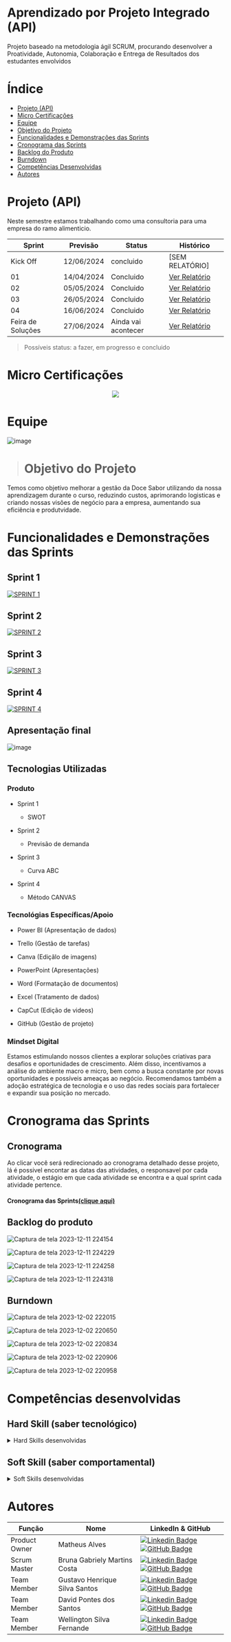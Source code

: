 # Aprendizado por Projeto Integrado (API)

Projeto baseado na metodologia ágil SCRUM, procurando desenvolver a Proatividade, Autonomia, Colaboração e Entrega de Resultados dos estudantes envolvidos

# Índice

* [Projeto (API)](#projeto-api)
* [Micro Certificações](#micro-certificações)
* [Equipe](#equipe)
* [Objetivo do Projeto](#objetivo-do-projeto)
* [Funcionalidades e Demonstrações das Sprints](#funcionalidades-e-demonstrações-das-sprints)
* [Cronograma das Sprints](#cronograma-das-sprints)
* [Backlog do Produto](#backlog-do-produto)
* [Burndown](#burndown)
* [Competências Desenvolvidas](#competências-desenvolvidas)
* [Autores](#autores)
  
# Projeto (API) 
Neste semestre estamos trabalhando como uma consultoria para uma empresa do ramo alimenticio.

Sprint | Previsão | Status| Histórico|
|------|--------|------|--------|
|Kick Off | 12/06/2024 | concluido| [SEM RELATÓRIO] | 
|01 | 14/04/2024 | Concluido| [Ver Relatório](https://youtu.be/EpmCNdbbi4A) | 
|02|  05/05/2024| Concluido |[Ver Relatório](https://youtu.be/JgZMVH1_BYg) | 
|03| 26/05/2024 | Concluido|[Ver Relatório](https://youtu.be/2pe3XZPupM0) | 
|04| 16/06/2024 | Concluido |[Ver Relatório](https://youtu.be/xu8rhoBnntw) |
|Feira de Soluções|27/06/2024 | Ainda vai acontecer |[Ver Relatório]() | 

> Possíveis status: a fazer, em progresso e concluido

# Micro Certificações
<p align="center">
 <img src="https://img.shields.io/badge/STATUS-EM_PROGRESSO-yellow"/>
</p>

# Equipe

![image](https://github.com/xXTavaroviskXx/GESTECH/assets/168144175/2047e622-4ffe-48f2-9235-dff7f5427ea3)




># Objetivo do Projeto

Temos como objetivo melhorar a gestão da Doce Sabor utilizando da nossa aprendizagem durante o curso, reduzindo custos, aprimorando logisticas e criando nossas visões de negócio para a empresa, aumentando sua eficiência e produtvidade.

# Funcionalidades e Demonstrações das Sprints

## Sprint 1

[![SPRINT 1](https://img.youtube.com/vi/EpmCNdbbi4A/0.jpg)](https://youtu.be/EpmCNdbbi4A)

## Sprint 2

[![SPRINT 2](https://img.youtube.com/vi/JgZMVH1_BYg/0.jpg)](https://youtu.be/EpmCNdbbi4A)


## Sprint 3

[![SPRINT 3](https://img.youtube.com/vi/2pe3XZPupM0/0.jpg)](https://youtu.be/2pe3XZPupM0)


## Sprint 4

[![SPRINT 4](https://img.youtube.com/vi/xu8rhoBnntw/0.jpg)](https://youtu.be/xu8rhoBnntw)


## Apresentação final

![image](https://github.com/xXTavaroviskXx/GESTECH/assets/168144175/12be2130-9ae8-426e-bc45-029e8af3d2a5)



## Tecnologias Utilizadas
### Produto 
* Sprint 1

  - SWOT

* Sprint 2

  - Previsão de demanda

* Sprint 3

  - Curva ABC

* Sprint 4

  - Método CANVAS

### Tecnológias Específicas/Apoio


* Power BI (Apresentação de dados)
  
* Trello (Gestão de tarefas)

* Canva (Ediçãlo de imagens)

* PowerPoint (Apresentações)

* Word (Formatação de documentos)

* Excel (Tratamento de dados)

* CapCut (Edição de videos)

* GitHub (Gestão de projeto)

 
  
### Mindset Digital

Estamos estimulando nossos clientes a explorar soluções criativas para desafios e oportunidades de crescimento. Além disso, incentivamos a análise do ambiente macro e micro, bem como a busca constante por novas oportunidades e possíveis ameaças ao negócio. Recomendamos também a adoção estratégica de tecnologia e o uso das redes sociais para fortalecer e expandir sua posição no mercado.

# Cronograma das Sprints

## Cronograma
Ao clicar você será redirecionado ao cronograma detalhado desse projeto, lá é possivel encontar as datas das atividades, o responsavel por cada atividade, o estágio em que cada atividade se encontra e a qual sprint cada atividade pertence.

#### Cronograma das Sprints[(clique aqui)](https://github.com/users/xXTavaroviskXx/projects/1/views/1)


## Backlog do produto


![Captura de tela 2023-12-11 224154](https://github.com/Fox-Six-consultoria/Sprints/assets/141972941/52e0a412-373a-410c-9cce-11b48dd6d814)


![Captura de tela 2023-12-11 224229](https://github.com/Fox-Six-consultoria/Sprints/assets/141972941/468c7852-570a-40ac-a27a-1f5ee36f2505)


![Captura de tela 2023-12-11 224258](https://github.com/Fox-Six-consultoria/Sprints/assets/141972941/c420d30b-a71e-4266-b26f-0d649753e45d)


![Captura de tela 2023-12-11 224318](https://github.com/Fox-Six-consultoria/Sprints/assets/141972941/edce6bf9-4602-418e-a277-d196fcb85799)


## Burndown

![Captura de tela 2023-12-02 222015](https://github.com/Fox-Six-consultoria/Sprints/assets/141972941/04a19f31-affa-437f-9c5b-0d75f551cb3f)


![Captura de tela 2023-12-02 220650](https://github.com/Fox-Six-consultoria/Sprints/assets/141972941/abaebf6d-12e0-4810-9890-50ab6bb57f82)


![Captura de tela 2023-12-02 220834](https://github.com/Fox-Six-consultoria/Sprints/assets/141972941/84a01163-2f01-4f08-b691-043668ffe119)


![Captura de tela 2023-12-02 220906](https://github.com/Fox-Six-consultoria/Sprints/assets/141972941/dc3fb165-886d-46e9-8ccd-3a905bdcc7dc)


![Captura de tela 2023-12-02 220958](https://github.com/Fox-Six-consultoria/Sprints/assets/141972941/d8254fae-1c54-4e56-abd2-a09008fc6908)


## 

# Competências desenvolvidas

## Hard Skill (saber tecnológico)
<details> 
<summary>Hard Skills desenvolvidas</summary>
  
| Tecnologia/Metodologia | Classificação |
| ---------------------- | ------------- |
|Informática  | ★ ★ ★ ★ ★ ★ ★ ★ ☆ ☆ |
|SWOT e BrainStorm | ★ ★ ★ ★ ★ ★ ★ ★ ★ ★ |
|Previsão de demanda  | ★ ★ ★ ★ ★ ★ ★ ★ ★ ☆ |
|Curva ABC | ★ ★ ★ ★ ★ ★ ★ ★ ☆ ☆ |
|Método CANVA | ★ ★ ★ ★ ★ ★ ★ ★ ☆ ☆ |
 
</details>

## Soft Skill (saber comportamental)
<details>
<summary>Soft Skills desenvolvidas</summary>

| Habilidades | Classificação |
| ---------------------- | ------------- |
|Busca por execelência  | ★ ★ ★ ★ ★ ★ ★ ★ ★ ☆ |
|Cooperação  | ★ ★ ★ ★ ★ ★ ★ ☆ ☆ ☆ |
|Self learning  | ★ ★ ★ ★ ★ ★ ★ ★ ★ ☆ |
|Respeito  | ★ ★ ★ ★ ★ ★ ★ ★ ★ ★ |
|Cumprimento de prazos  | ★ ★ ★ ★ ★ ★ ★ ★ ☆ ☆ |
|Perserverança  | ★ ★ ★ ★ ★ ★ ★ ★ ★ ★ |

</details>


# Autores
| Função | Nome |  LinkedIn & GitHub |
| - | - | - |
|Product Owner|Matheus Alves | [![Linkedin Badge](https://img.shields.io/badge/Linkedin-blue?style=flat-square&logo=Linkedin&logoColor=white)]() [![GitHub Badge](https://img.shields.io/badge/GitHub-111217?style=flat-square&logo=github&logoColor=white)]()|
|Scrum Master|Bruna Gabriely Martins Costa | [![Linkedin Badge](https://img.shields.io/badge/Linkedin-blue?style=flat-square&logo=Linkedin&logoColor=white)](https://www.linkedin.com/in/bruna-martins-081293266?utm_source=share&utm_campaign=share_via&utm_content=profile&utm_medium=android_app) [![GitHub Badge](https://img.shields.io/badge/GitHub-111217?style=flat-square&logo=github&logoColor=white)]()|
|Team Member|Gustavo Henrique Silva Santos| [![Linkedin Badge](https://img.shields.io/badge/Linkedin-blue?style=flat-square&logo=Linkedin&logoColor=white)]() [![GitHub Badge](https://img.shields.io/badge/GitHub-111217?style=flat-square&logo=github&logoColor=white)]()|
|Team Member|David Pontes dos Santos | [![Linkedin Badge](https://img.shields.io/badge/Linkedin-blue?style=flat-square&logo=Linkedin&logoColor=white)]() [![GitHub Badge](https://img.shields.io/badge/GitHub-111217?style=flat-square&logo=github&logoColor=white)]()|
|Team Member|Wellington Silva Fernande | [![Linkedin Badge](https://img.shields.io/badge/Linkedin-blue?style=flat-square&logo=Linkedin&logoColor=white)]() [![GitHub Badge](https://img.shields.io/badge/GitHub-111217?style=flat-square&logo=github&logoColor=white)]()|

